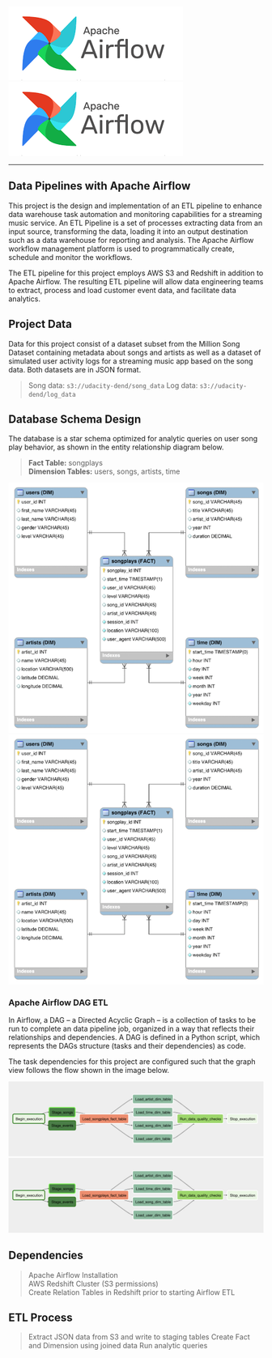 ![](../png/airflow.png?raw=true)
![ERD](png/airflow.png)

--------------------------------------------

## Data Pipelines with Apache Airflow  

This project is the design and implementation of an ETL pipeline to enhance
data warehouse task automation and monitoring capabilities for a streaming music
service. An ETL Pipeline is a set of processes extracting data from an input
source, transforming the data, loading it into an output destination such as a
data warehouse for reporting and analysis. The Apache Airflow workflow
management platform is used to programmatically create, schedule and monitor the
workflows.  


The ETL pipeline for this project employs AWS S3 and Redshift in addition to
Apache Airflow. The resulting ETL pipeline will allow data engineering teams to
extract, process and load customer event data, and facilitate data analytics.

## Project Data  

Data for this project consist of a dataset subset from the Million Song
Dataset containing metadata about songs and artists as well as a dataset of
simulated user activity logs for a streaming music app based on the song data.
Both datasets are in JSON format.  

> Song data: `s3://udacity-dend/song_data`
> Log data: `s3://udacity-dend/log_data`

## Database Schema Design  

The database is a star schema optimized for analytic queries on user song play
behavior, as shown in the entity relationship diagram below.

> **Fact Table:** songplays  
> **Dimension Tables:** users, songs, artists, time

![](../png/03-er-diagram-star.png?raw=true)
![ERD](png/03-er-diagram-star.png)

### Apache Airflow DAG ETL  

In Airflow, a DAG – a Directed Acyclic Graph – is a collection of tasks to be
run to complete an data pipeline job, organized in a way that reflects their
relationships and dependencies. A DAG is defined in a Python script, which
represents the DAGs structure (tasks and their dependencies) as code.

The task dependencies for this project are configured such that the graph view
follows the flow shown in the image below.

![](../png/airflow-etl-dag.png?raw=true)
![ERD](png/airflow-etl-dag.png)

## Dependencies  

> Apache Airflow Installation  
> AWS Redshift Cluster (S3 permissions)  
> Create Relation Tables in Redshift prior to starting Airflow ETL

## ETL Process  

> Extract JSON data from S3 and write to staging tables
> Create Fact and Dimension using joined data
> Run analytic queries
